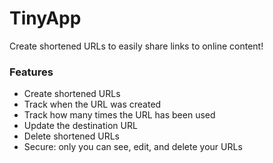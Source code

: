 # TinyApp
Create shortened URLs to easily share links to online content! 

### Features
- Create shortened URLs
- Track when the URL was created
- Track how many times the URL has been used
- Update the destination URL
- Delete shortened URLs
- Secure: only you can see, edit, and delete your URLs